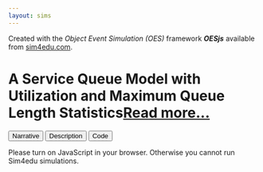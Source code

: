 ```yaml
---
layout: sims
---
```

<div id="frontMatter">
 <div id="sim4eduinfo">Created with the <i>Object Event Simulation (OES)</i> framework <b><i>OESjs</i></b> available from
  <a href='https://sim4edu.com'>sim4edu.com</a>.</div>
 <h1>A Service Queue Model with Utilization and Maximum Queue Length Statistics<a href="description.html">Read more...</a></h1>
</div>
<main>
 <div id="model-menu">
  <button type='button' onclick='oes.ui.showNarrative()'>Narrative</button>
  <button type='button' onclick='oes.ui.showDescription()'>Description</button>
  <button id='showCodeBtn' type='button' onclick='oes.ui.showCode()'>Code</button>
 </div>
</main>
<noscript>
 <p>Please turn on JavaScript in your browser. Otherwise you cannot run Sim4edu simulations.</p>
</noscript>
<script src="/js/1/metadata.js"></script>
<script src="/js/framework/frontMatter.js"></script>
<!-- load common core JS code files -->
<script src="/js/framework/simulator-core.js" async="async"></script>
<script src="/js/framework/chartist.js" async="async"></script>
<!-- load scenario.js and all files required by it, and set up the user interface -->
<script src="/js/loadManager.js"></script>
<!-- load scenario.js and all files required by it, and set up the user interface -->


